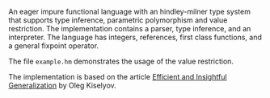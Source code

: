 An eager impure functional language with an hindley-milner type system that supports
type inference, parametric polymorphism and value restriction. 
The implementation contains a parser, type inference,
and an interpreter. The language has integers, references, first class
functions, and a general fixpoint operator.

The file `example.hm` demonstrates the usage of the value restriction.

The implementation is based on the article [Efficient and Insightful Generalization](http://okmij.org/ftp/ML/generalization.html) by Oleg Kiselyov.
